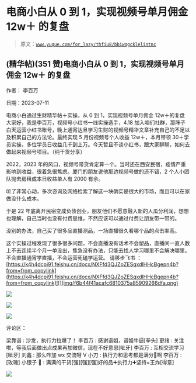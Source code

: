 # 电商小白从 0 到 1，实现视频号单月佣金 12w＋ 的复盘

> 原文：[`www.yuque.com/for_lazy/thfiu8/bbiwqgcklelintnc`](https://www.yuque.com/for_lazy/thfiu8/bbiwqgcklelintnc)



## (精华帖)(351 赞)电商小白从 0 到 1，实现视频号单月佣金 12w＋ 的复盘 

作者： 李百万 

日期：2023-07-11 

电商小白通过生财精华帖＋实操，从 0 到 1，实现视频号单月佣金 12w＋的复盘 大家好，我是李百万，视频号小红书一线实操选手，4.18 加入咱们社群，那阵子白天运营小红书账号，晚上通宵达旦学习生财的视频号精华文章补充自己的不足以及积累自己的方法论。最终实现 5 月份视频号个人收益 12w＋，本月带领 30＋学员实操，多位学员日收益几千到上万。今天暂且不谈小红书，跟大家聊聊，如何去做起来视频号项目。（纯干货分享） 

2022，2023 年的风口，视频号带货肯定算一个。当时还在西安民宿，疫情严重影响到收益，很着急很焦虑。厦门的朋友说他那边视频号做的还不错，2 个人小团队抛去房租成本日收益单人有 2000 有余。 

听了非常心动，多次咨询及网络检索了解这一块确实是很大的市场，而且可以在家做没什么成本。 

于是 22 年底离开民宿变成负债创业，朋友他们不愿意融入新的人瓜分利润，想想也理解，自己当时也没有付费思维，不然应该可以通过付费让朋友带一带的。 

没别的办法，自己买了很多品直播测品，一场直播很久看哪个品的点击率高。 

这个实操过程发现了很多很多问题，不会直播没有话术不会塑品，直播间一直人数上不去连续半个月一单没出，焦急没有办法，只能去找人学习哪里不会解决哪里。不会直播通宵学直播，不会运营死磕学运营。 请移步飞书 ： [https://k4h4dcpi91.feishu.cn/docx/NXFfd3QJZoZESqxdlHHcBgepn4b?from=from_copylink](https://k4h4dcpi91.feishu.cn/docx/NXFfd3QJZoZESqxdlHHcBgepn4b?from=from_copylink)![](img/f6b44f41acafc6810375a85909266dfa.png) 

![](img/211de595823a8370d0582b39d13deedc.png) 

![](img/c208266e82f4df659ab48604714a441b.png) 

![](img/273c86c4236722f1109be3f7e4f4bdd3.png) 

评论区： 

梁靠谱 : 沙发，执行力拉爆了！ 李百万 : 感谢谱姐，谱姐牛逼[拳头] 更绪 : 关注啦，等我后面做出点成果再加微信，现在不好意思[呲牙] 李百万 : 互相交流学习[呲牙] 刘鑫 : 那么咋加 wx 交流呀 V 小刀 : 执行力和思考都是满分💯啊 李百万 : [玫瑰] 小银子 💓 : 满满的干货[强][强][强]好的品➕执行力➕坚持=王炸[得意] 

![](img/894d30a529e7c37bcd3392323c99941c.png)  